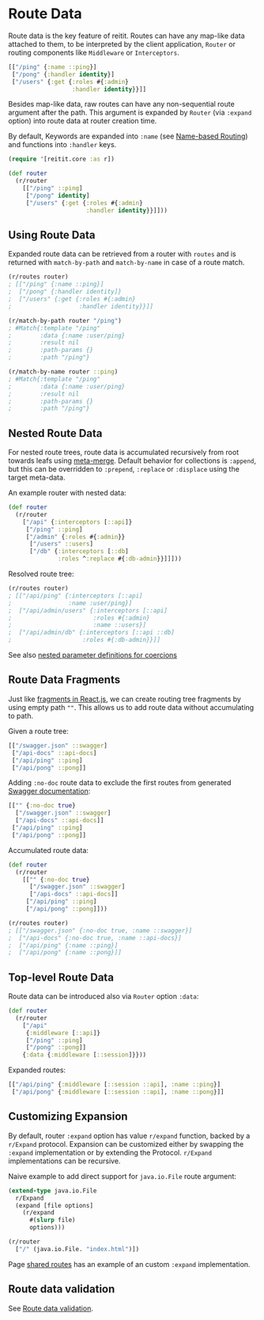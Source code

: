 # Route Data

Route data is the key feature of reitit. Routes can have any map-like data attached to them, to be interpreted by the client application, `Router` or routing components like `Middleware` or `Interceptors`.

```clj
[["/ping" {:name ::ping}]
 ["/pong" {:handler identity}]
 ["/users" {:get {:roles #{:admin}
                  :handler identity}}]]
```

Besides map-like data, raw routes can have any non-sequential route argument after the path. This argument is expanded by `Router` (via `:expand` option) into route data at router creation time.

By default, Keywords are expanded into `:name` (see [Name-based Routing](./name_based_routing.md))
and functions into `:handler` keys.

```clj
(require '[reitit.core :as r])

(def router
  (r/router
    [["/ping" ::ping]
     ["/pong" identity]
     ["/users" {:get {:roles #{:admin}
                      :handler identity}}]]))
```

## Using Route Data

Expanded route data can be retrieved from a router with `routes` and is returned with `match-by-path` and `match-by-name` in case of a route match.

```clj
(r/routes router)
; [["/ping" {:name ::ping}]
;  ["/pong" {:handler identity]}
;  ["/users" {:get {:roles #{:admin}
;                   :handler identity}}]]
```

```clj
(r/match-by-path router "/ping")
; #Match{:template "/ping"
;        :data {:name :user/ping}
;        :result nil
;        :path-params {}
;        :path "/ping"}
```

```clj
(r/match-by-name router ::ping)
; #Match{:template "/ping"
;        :data {:name :user/ping}
;        :result nil
;        :path-params {}
;        :path "/ping"}
```

## Nested Route Data

For nested route trees, route data is accumulated recursively from root towards leafs using [meta-merge](https://github.com/weavejester/meta-merge). Default behavior for collections is `:append`, but this can be overridden to `:prepend`, `:replace` or `:displace` using the target meta-data.

An example router with nested data:

```clj
(def router
  (r/router
    ["/api" {:interceptors [::api]}
     ["/ping" ::ping]
     ["/admin" {:roles #{:admin}}
      ["/users" ::users]
      ["/db" {:interceptors [::db]
              :roles ^:replace #{:db-admin}}]]]))
```

Resolved route tree:

```clj
(r/routes router)
; [["/api/ping" {:interceptors [::api]
;                :name :user/ping}]
;  ["/api/admin/users" {:interceptors [::api]
;                       :roles #{:admin}
;                       :name ::users}]
;  ["/api/admin/db" {:interceptors [::api ::db]
;                    :roles #{:db-admin}}]]
```

See also [nested parameter definitions for coercions](../ring/coercion.md#nested-parameter-definitions)

## Route Data Fragments

Just like [fragments in React.js](https://reactjs.org/docs/fragments.html), we can create routing tree fragments by using empty path `""`. This allows us to add route data without accumulating to path.

Given a route tree:

```clj
[["/swagger.json" ::swagger]
 ["/api-docs" ::api-docs]
 ["/api/ping" ::ping]
 ["/api/pong" ::pong]]
```

Adding `:no-doc` route data to exclude the first routes from generated [Swagger documentation](../ring/swagger.md):

```clj
[["" {:no-doc true}
  ["/swagger.json" ::swagger]
  ["/api-docs" ::api-docs]]
 ["/api/ping" ::ping]
 ["/api/pong" ::pong]]
```

Accumulated route data:

```clj
(def router
  (r/router
    [["" {:no-doc true}
      ["/swagger.json" ::swagger]
      ["/api-docs" ::api-docs]]
     ["/api/ping" ::ping]
     ["/api/pong" ::pong]]))

(r/routes router)
; [["/swagger.json" {:no-doc true, :name ::swagger}]
;  ["/api-docs" {:no-doc true, :name ::api-docs}]
;  ["/api/ping" {:name ::ping}]
;  ["/api/pong" {:name ::pong}]]
```

## Top-level Route Data

Route data can be introduced also via `Router` option `:data`:

```clj
(def router
  (r/router
    ["/api"
     {:middleware [::api]}
     ["/ping" ::ping]
     ["/pong" ::pong]]
    {:data {:middleware [::session]}}))
```

Expanded routes:

```clj
[["/api/ping" {:middleware [::session ::api], :name ::ping}]
 ["/api/pong" {:middleware [::session ::api], :name ::pong}]]
```


## Customizing Expansion

By default, router `:expand` option has value `r/expand` function, backed by a `r/Expand` protocol. Expansion can be customized either by swapping the `:expand` implementation or by extending the Protocol. `r/Expand` implementations can be recursive.

Naive example to add direct support for `java.io.File` route argument:

```clj
(extend-type java.io.File
  r/Expand
  (expand [file options]
    (r/expand
      #(slurp file)
      options)))

(r/router
  ["/" (java.io.File. "index.html")])
```

Page [shared routes](../advanced/shared_routes.md#using-custom-expander) has an example of an custom `:expand` implementation.

## Route data validation

See [Route data validation](route_data_validation.md).
